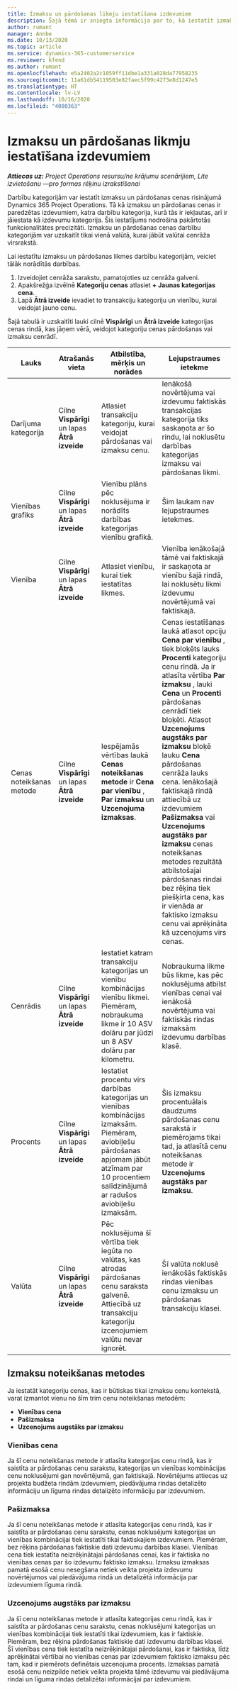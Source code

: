 ```yaml
---
title: Izmaksu un pārdošanas likmju iestatīšana izdevumiem
description: Šajā tēmā ir sniegta informācija par to, kā iestatīt izmaksu un pārdošanas likmes darbību un izdevumu kategorijām.
author: rumant
manager: Annbe
ms.date: 10/13/2020
ms.topic: article
ms.service: dynamics-365-customerservice
ms.reviewer: kfend
ms.author: rumant
ms.openlocfilehash: e5a2402a2c1059ff11dbe1a331a028da77958235
ms.sourcegitcommit: 11a61db54119503e82faec5f99c4273e8d1247e5
ms.translationtype: HT
ms.contentlocale: lv-LV
ms.lasthandoff: 10/16/2020
ms.locfileid: "4080363"
---
```

# <a name="set-up-cost-and-sales-rates-for-expenses"></a>Izmaksu un pārdošanas likmju iestatīšana izdevumiem

_**Attiecas uz:** Project Operations resursu/ne krājumu scenārijiem, Lite izvietošanu —pro formas rēķinu izrakstīšanai_

Darbību kategorijām var iestatīt izmaksu un pārdošanas cenas risinājumā Dynamics 365 Project Operations. Tā kā izmaksu un pārdošanas cenas ir paredzētas izdevumiem, katra darbību kategorija, kurā tās ir iekļautas, arī ir jāiestata kā izdevumu kategorija. Šis iestatījums nodrošina pakārtotās funkcionalitātes precizitāti. Izmaksu un pārdošanas cenas darbību kategorijām var uzskaitīt tikai vienā valūtā, kurai jābūt valūtai cenrāža virsrakstā.

Lai iestatītu izmaksu un pārdošanas likmes darbību kategorijām, veiciet tālāk norādītās darbības. 

1. Izveidojiet cenrāža sarakstu, pamatojoties uz cenrāža galveni. 
2. Apakšrežģa izvēlnē **Kategoriju cenas** atlasiet **+ Jaunas kategorijas cena**. 
3. Lapā **Ātrā izveide** ievadiet to transakciju kategoriju un vienību, kurai veidojat jauno cenu.

Šajā tabulā ir uzskaitīti lauki cilnē **Vispārīgi** un **Ātrā izveide** kategorijas cenas rindā, kas jāņem vērā, veidojot kategoriju cenas pārdošanas vai izmaksu cenrādī.

| Lauks | Atrašanās vieta | Atbilstība, mērķis un norādes | Lejupstraumes ietekme |
| --- | --- | --- | --- |
| Darījuma kategorija | Cilne **Vispārīgi** un lapas **Ātrā izveide** | Atlasiet transakciju kategoriju, kurai veidojat pārdošanas vai izmaksu cenu. | Ienākošā novērtējuma vai izdevumu faktiskās transakcijas kategorija tiks saskaņota ar šo rindu, lai noklusētu darbības kategorijas izmaksu vai pārdošanas likmi. |
| Vienības grafiks | Cilne **Vispārīgi** un lapas **Ātrā izveide** | Vienību plāns pēc noklusējuma ir norādīts darbības kategorijas vienību grafikā. | Šim laukam nav lejupstraumes ietekmes. |
| Vienība | Cilne **Vispārīgi** un lapas **Ātrā izveide** | Atlasiet vienību, kurai tiek iestatītas likmes. | Vienība ienākošajā tāmē vai faktiskajā ir saskaņota ar vienību šajā rindā, lai noklusētu likmi izdevumu novērtējumā vai faktiskajā. |
| Cenas noteikšanas metode | Cilne **Vispārīgi** un lapas **Ātrā izveide** | Iespējamās vērtības laukā **Cenas noteikšanas metode** ir **Cena par vienību** , **Par izmaksu** un **Uzcenojuma izmaksas**. | Cenas iestatīšanas laukā atlasot opciju **Cena par vienību** , tiek bloķēts lauks **Procenti** kategoriju cenu rindā. Ja ir atlasīta vērtība **Par izmaksu** , lauki **Cena** un **Procenti** pārdošanas cenrādī tiek bloķēti. Atlasot **Uzcenojums augstāks par izmaksu** bloķē lauku **Cena** pārdošanas cenrāža lauks cena. Ienākošajā faktiskajā rindā attiecībā uz izdevumiem **Pašizmaksa** vai **Uzcenojums augstāks par izmaksu** cenas noteikšanas metodes rezultātā atbilstošajai pārdošanas rindai bez rēķina tiek piešķirta cena, kas ir vienāda ar faktisko izmaksu cenu vai aprēķināta kā uzcenojums virs cenas. |
| Cenrādis | Cilne **Vispārīgi** un lapas **Ātrā izveide** | Iestatiet katram transakciju kategorijas un vienību kombinācijas vienību likmei. Piemēram, nobraukuma likme ir 10 ASV dolāru par jūdzi un 8 ASV dolāru par kilometru. | Nobraukuma likme būs likme, kas pēc noklusējuma atbilst vienības cenai vai ienākošā novērtējuma vai faktiskās rindas izmaksām izdevumu darbības klasē.|
| Procents | Cilne **Vispārīgi** un lapas **Ātrā izveide** | Iestatiet procentu virs darbības kategorijas un vienības kombinācijas izmaksām. Piemēram, aviobiļešu pārdošanas apjomam jābūt atzīmam par 10 procentiem salīdzinājumā ar radušos aviobiļešu izmaksām. | Šis izmaksu procentuālais daudzums pārdošanas cenu sarakstā ir piemērojams tikai tad, ja atlasītā cenu noteikšanas metode ir **Uzcenojums augstāks par izmaksu**. |
| Valūta | Cilne **Vispārīgi** un lapas **Ātrā izveide** | Pēc noklusējuma šī vērtība tiek iegūta no valūtas, kas atrodas pārdošanas cenu saraksta galvenē. Attiecībā uz transakciju kategoriju izcenojumiem valūtu nevar ignorēt. | Šī valūta noklusē ienākošās faktiskās rindas vienības cenu izmaksu un pārdošanas transakciju klasei. |

## <a name="pricing-methods-for-expenses"></a>Izmaksu noteikšanas metodes

Ja iestatāt kategoriju cenas, kas ir būtiskas tikai izmaksu cenu kontekstā, varat izmantot vienu no šīm trim cenu noteikšanas metodēm:

- **Vienības cena**
- **Pašizmaksa**
- **Uzcenojums augstāks par izmaksu**

### <a name="price-per-unit"></a>Vienības cena
Ja šī cenu noteikšanas metode ir atlasīta kategorijas cenu rindā, kas ir saistīta ar pārdošanas cenu sarakstu, kategorijas un vienības kombinācijas cenu noklusējumi gan novērtējumā, gan faktiskajā. Novērtējums attiecas uz projekta budžeta rindām izdevumiem, piedāvājuma rindas detalizēto informāciju un līguma rindas detalizēto informāciju par izdevumiem.

### <a name="at-cost"></a>Pašizmaksa
Ja šī cenu noteikšanas metode ir atlasīta kategorijas cenu rindā, kas ir saistīta ar pārdošanas cenu sarakstu, cenas noklusējumi kategorijas un vienības kombinācijai tiek iestatīti tikai faktiskajiem izdevumiem. Piemēram, bez rēķina pārdošanas faktiskie dati izdevumu darbības klasei. Vienības cena tiek iestatīta neizrēķinātajai pārdošanas cenai, kas ir faktiska no vienības cenas par šo izdevumu faktisko izmaksu. Izmaksu izmaksas pamatā esošā cenu nesegšana netiek veikta projekta izdevumu novērtējumos vai piedāvājuma rindā un detalizētā informācija par izdevumiem līguma rindā.

### <a name="markup-over-cost"></a>Uzcenojums augstāks par izmaksu
Ja šī cenu noteikšanas metode ir atlasīta kategorijas cenu rindā, kas ir saistīta ar pārdošanas cenu sarakstu, cenas noklusējumi kategorijas un vienības kombinācijai tiek iestatīti tikai izdevumiem, kas ir faktiskie. Piemēram, bez rēķina pārdošanas faktiskie dati izdevumu darbības klasei. Šī vienības cena tiek iestatīta neizrēķinātajai pārdošanai, kas ir faktiska, līdz aprēķinātai vērtībai no vienības cenas par izdevumiem faktisko izmaksu pēc tam, kad ir piemērots definētais uzcenojuma procents. Izmaksas pamatā esošā cenu neizpilde netiek veikta projekta tāmē izdevumu vai piedāvājuma rindai un līguma rindas detalizētai informācijai par izdevumiem.
